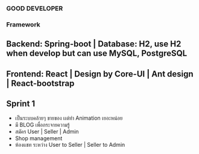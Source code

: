 ### GOOD DEVELOPER 
### Framework 

## Backend: Spring-boot | Database: H2, use H2 when develop but can use MySQL, PostgreSQL
## Frontend: React | Design by Core-UI | Ant design | React-bootstrap

## Sprint 1 
- เป็นระบบคล้ายๆ ขายของ เเต่ทำ Animation เยอะหน่อย 
- มี BLOG เพื่อกระจายความรู้
- สมัคร User | Seller | Admin
- Shop management 
- ห้องแชท ระหว่าง User to Seller | Seller to Admin
